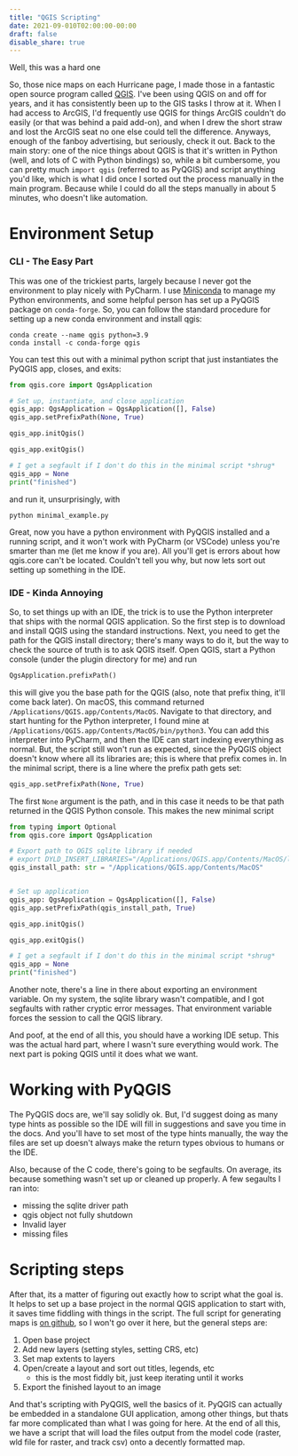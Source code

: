 ```yaml
---
title: "QGIS Scripting"
date: 2021-09-010T02:00:00-00:00
draft: false
disable_share: true
---
```


Well, this was a hard one

So, those nice maps on each Hurricane page, I made those in a fantastic open source program called [QGIS](https://www.qgis.org/en/site/). I've been using QGIS on and off for years, and it has consistently been up to the GIS tasks I throw at it.  When I had access to ArcGIS, I'd frequently use QGIS for things ArcGIS couldn't do easily (or that was behind a paid add-on), and when I drew the short straw and lost the ArcGIS seat no one else could tell the difference.  Anyways, enough of the fanboy advertising, but seriously, check it out.  Back to the main story: one of the nice things about QGIS is that it's written in Python (well, and lots of C with Python bindings) so, while a bit cumbersome, you can pretty much `import qgis` (referred to as PyQGIS) and script anything you'd like, which is what I did once I sorted out the process manually in the main program.  Because while I could do all the steps manually in about 5 minutes, who doesn't like automation.

# Environment Setup
### CLI - The Easy Part
This was one of the trickiest parts, largely because I never got the environment to play nicely with PyCharm.  I use [Miniconda](https://docs.conda.io/en/latest/miniconda.html) to manage my Python environments, and some helpful person has set up a PyQGIS package on `conda-forge`.  So, you can follow the standard procedure for setting up a new conda environment and install qgis:

```shell
conda create --name qgis python=3.9
conda install -c conda-forge qgis
```

You can test this out with a minimal python script that just instantiates the PyQGIS app, closes, and exits:

```python
from qgis.core import QgsApplication

# Set up, instantiate, and close application
qgis_app: QgsApplication = QgsApplication([], False)
qgis_app.setPrefixPath(None, True)

qgis_app.initQgis()

qgis_app.exitQgis()

# I get a segfault if I don't do this in the minimal script *shrug*
qgis_app = None
print("finished")
```

and run it, unsurprisingly, with

```shell
python minimal_example.py
```

Great, now you have a python environment with PyQGIS installed and a running script, and it won't work with PyCharm (or VSCode) unless you're smarter than me (let me know if you are).  All you'll get is errors about how qgis.core can't be located.  Couldn't tell you why, but now lets sort out setting up something in the IDE.

### IDE - Kinda Annoying
So, to set things up with an IDE, the trick is to use the Python interpreter that ships with the normal QGIS application.  So the first step is to download and install QGIS using the standard instructions.  Next, you need to get the path for the QGIS install directory; there's many ways to do it, but the way to check the source of truth is to ask QGIS itself.  Open QGIS, start a Python console (under the plugin directory for me) and run

```python
QgsApplication.prefixPath()
```

this will give you the base path for the QGIS (also, note that prefix thing, it'll come back later).  On macOS, this command returned `/Applications/QGIS.app/Contents/MacOS`.  Navigate to that directory, and start hunting for the Python interpreter, I found mine at `/Applications/QGIS.app/Contents/MacOS/bin/python3`.  You can add this interpreter into PyCharm, and then the IDE can start indexing everything as normal.  But, the script still won't run as expected, since the PyQGIS object doesn't know where all its libraries are; this is where that prefix comes in.  In the minimal script, there is a line where the prefix path gets set:

```python
qgis_app.setPrefixPath(None, True)
```

The first `None` argument is the path, and in this case it needs to be that path returned in the QGIS Python console.  This makes the new minimal script

```python
from typing import Optional
from qgis.core import QgsApplication

# Export path to QGIS sqlite library if needed
# export DYLD_INSERT_LIBRARIES="/Applications/QGIS.app/Contents/MacOS/lib/libsqlite3.dylib"
qgis_install_path: str = "/Applications/QGIS.app/Contents/MacOS"


# Set up application
qgis_app: QgsApplication = QgsApplication([], False)
qgis_app.setPrefixPath(qgis_install_path, True)

qgis_app.initQgis()

qgis_app.exitQgis()

# I get a segfault if I don't do this in the minimal script *shrug*
qgis_app = None
print("finished")
```

Another note, there's a line in there about exporting an environment variable.  On my system, the sqlite library wasn't compatible, and I got segfaults with rather cryptic error messages.  That environment variable forces the session to call the QGIS library.

And poof, at the end of all this, you should have a working IDE setup.  This was the actual hard part, where I wasn't sure everything would work.  The next part is poking QGIS until it does what we want.

# Working with PyQGIS
The PyQGIS docs are, we'll say solidly ok.  But, I'd suggest doing as many type hints as possible so the IDE will fill in suggestions and save you time in the docs.  And you'll have to set most of the type hints manually, the way the files are set up doesn't always make the return types obvious to humans or the IDE.

Also, because of the C code, there's going to be segfaults.  On average, its because something wasn't set up or cleaned up properly.  A few segaults I ran into:
- missing the sqlite driver path
- qgis object not fully shutdown
- Invalid layer
- missing files

# Scripting steps
After that, its a matter of figuring out exactly how to script what the goal is.  It helps to set up a base project in the normal QGIS application to start with, it saves time fiddling with things in the script.  The full script for generating maps is [on github](https://github.com/cliftbar/godin/blob/main/scripts/qgis_layout_exporter.py), so I won't go over it here, but the general steps are:
1. Open base project
2. Add new layers (setting styles, setting CRS, etc)
3. Set map extents to layers
4. Open/create a layout and sort out titles, legends, etc
    - this is the most fiddly bit, just keep iterating until it works
5. Export the finished layout to an image

And that's scripting with PyQGIS, well the basics of it.  PyQGIS can actually be embedded in a standalone GUI application, among other things, but thats far more complicated than what I was going for here.  At the end of all this, we have a script that will load the files output from the model code (raster, wld file for raster, and track csv) onto a decently formatted map.
